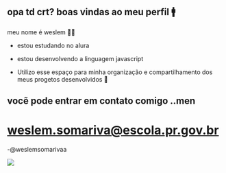 ## opa td crt? boas vindas ao meu perfil 🚹
 meu nome é weslem 👨‍🦱

 - estou estudando no alura

 - estou desenvolvendo a linguagem javascript

 - Utilizo esse espaço para minha organização e compartilhamento dos meus progetos desenvolvidos 🏃

## vocẽ pode entrar em contato comigo ..men

# weslem.somariva@escola.pr.gov.br

-@weslemsomarivaa

![](https://media.tenor.com/MCBkr6dWLkUAAAAM/corinthians-rodrigo-garro.gif)
